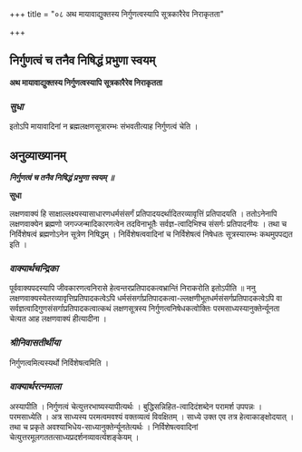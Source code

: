 +++
title = "०८ अथ मायावाद्युक्तस्य निर्गुणत्वस्यापि सूत्रकारैरेव निराकृतता"

+++


## निर्गुणत्वं च तनैव निषिद्धं प्रभुणा स्वयम्

**अथ मायावाद्युक्तस्य निर्गुणत्वस्यापि सूत्रकारैरेव निराकृतता**

### ***सुधा***

इतोऽपि मायावादिनां न ब्रह्मलक्षणसूत्रारम्भः संभवतीत्याह निर्गुणत्वं चेति ।

## **अनुव्याख्यानम्**

***निर्गुणत्वं च तनैव निषिद्धं प्रभुणा स्वयम् ॥***

**सुधा**

लक्षणवाक्यं हि साक्षाल्लक्ष्यस्यासाधारणधर्मसंसर्गं प्रतिपादयदर्थादितरव्यावृत्तिं प्रतिपादयति । ततोऽनेनापि लक्षणवाक्येन ब्रह्मणो जगज्जन्मादिकारणत्वेन तदविनाभूतैः सर्वज्ञ-त्वादिभिश्च संसर्गः प्रतिपादनीयः । तथा च निर्विशेषत्वं ब्रह्मणोऽनेन सूत्रेण निषिद्धम् । निर्विशेषत्ववादिनां च निर्विशेषत्वं निषेधतः सूत्रस्यारम्भः कथमुपपद्यत इति ।

### ***वाक्यार्थचन्द्रिका***

पूर्ववाक्यपदस्यापि जीवकारणत्वनिरासे हेत्वन्तरप्रतिपादकत्वभ्रान्तिं निराकरोति इतोऽपीति ॥ ननु लक्षणवाक्यस्येतरव्यावृत्तिप्रतिपादकत्वेऽपि धर्मसंसर्गाप्रतिपादकत्वा-ल्लक्षणीभूतधर्मसंसर्गप्रतिपादकत्वेऽपि वा सर्वज्ञत्वादिगुणसंसर्गाप्रतिपादकत्वात्कथं लक्षणसूत्रस्य निर्गुणत्वनिषेधकत्वोक्तिः परमसाध्यस्यानुक्तेर्न्यूनता चेत्यत आह लक्षणवाक्यं हीत्यादीना ।

### ***श्रीनिवासतीर्थीया***

निर्गुणत्वमित्यस्यर्थो निर्विशेषत्वमिति ।

### ***वाक्यार्थरत्नमाला***

अस्यापीति । निर्गुणत्वं चेत्युत्तरभाष्यस्यापीत्यर्थः । बुद्धिसन्निहित-त्वादिदंशब्देन परामर्श उपपन्नः । परमसाध्येति । अत्र साध्यस्य परमत्वमवश्यं वक्तव्यत्वं विवक्षितम् । साध्ये उक्त एव तत्र हेत्वाकाङ्क्षोदयात् । तथा च प्रकृते अवश्याभिधेय-साध्यानुक्तेर्न्यूनतेत्यर्थः । निर्विशेषत्ववादिनां चेत्युत्तरमूलगततत्साध्यप्रदर्शनव्यावर्त्यशङ्केयम् ।





